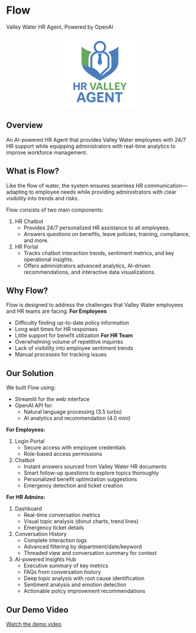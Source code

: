 # Flow
Valley Water HR Agent, Powered by OpenAI

<p align="center">
  <img src="images/logo.png" alt="Flow Logo" width="200" />
</p>



## Overview

An AI-powered HR Agent that provides Valley Water employees with 24/7 HR support while equipping administrators with real-time analytics to improve workforce management.

## What is Flow?

Like the flow of water, the system ensures seamless HR communication—adapting to employee needs while providing administrators with clear visibility into trends and risks. 

Flow consists of two main components:

1. HR Chatbot
   - Provides 24/7 personalized HR assistance to all employees.
   - Answers questions on benefits, leave policies, training, compliance, and more.
2. HR Portal
   - Tracks chatbot interaction trends, sentiment metrics, and key operational insights.
   - Offers administrators advanced analytics, AI-driven recommendations, and interactive data visualizations.

## Why Flow?
Flow is designed to address the challenges that Valley Water employees and HR teams are facing:
**For Employees**
- Difficulty finding up-to-date policy information
- Long wait times for HR responses
- Little support for benefit utilization
**For HR Team**
- Overwhelming volume of repetitive inquiries
- Lack of visibility into employee sentiment trends
- Manual processes for tracking issues


## Our Solution
We built Flow using:
- Streamlit for the web interface
- OpenAI API for:
  - Natural language processing (3.5 turbo)
  - AI analytics and recommendation (4.0 mini)

**For Employees:**
1. Login Portal
   - Secure access with employee credentials
   - Role-based access permissions
2. Chatbot
   - Instant answers sourced from Valley Water HR documents
   - Smart follow-up questions to explore topics thoroughly
   - Personalized benefit optimization suggestions
   - Emergency detection and ticket creation

**For HR Admins:**
1. Dashboard
   - Real-time conversation metrics
   - Visual topic analysis (donut charts, trend lines)
   - Emergency ticket details
2. Conversation History
   - Complete interaction logs
   - Advanced filtering by department/date/keyword
   - Threaded view and conversation summary for context
3. AI-powered Insights Hub
   - Executive summary of key metrics
   - FAQs from conversation history
   - Deep topic analysis with root cause identification
   - Sentiment analysis and emotion detection
   - Actionable policy improvement recommendations

## Our Demo Video
[Watch the demo video]([https://www.youtube.com/watch?v=dQw4w9WgXcQ](https://drive.google.com/file/d/18K8xbLOcnCQiYvv0XLuFrtQ6p8HKkhNk/view?usp=sharing))
